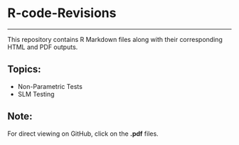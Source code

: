 # R-code-Revisions
---

This repository contains R Markdown files along with their corresponding HTML and PDF outputs.

## Topics:
- Non-Parametric Tests
- SLM Testing

## Note:
For direct viewing on GitHub, click on the **.pdf** files.
